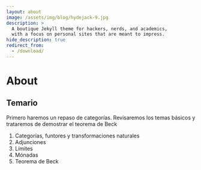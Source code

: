 ```yaml
---
layout: about
image: /assets/img/blog/hydejack-9.jpg
description: >
  A boutique Jekyll theme for hackers, nerds, and academics,
  with a focus on personal sites that are meant to impress.
hide_description: true
redirect_from:
  - /download/
---
```


# About

<!--author-->

## Temario
Primero haremos un repaso de categorías. Revisaremos los temas básicos y trataremos de demostrar
el teorema de Beck

1. Categorías, funtores y transformaciones naturales
2. Adjunciones
3. Límites
4. Mónadas
5. Teorema de Beck

